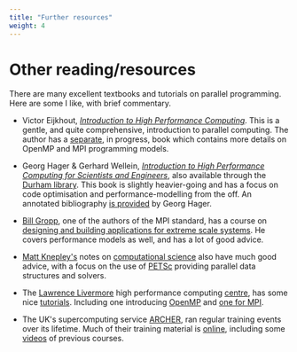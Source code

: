 ```yaml
---
title: "Further resources"
weight: 4
---
```


# Other reading/resources

There are many excellent textbooks and tutorials on parallel
programming. Here are some I like, with brief commentary.

- Victor Eijkhout, [_Introduction to High Performance
  Computing_](https://pages.tacc.utexas.edu/~eijkhout/istc/istc.html). This is
  a gentle, and quite comprehensive, introduction to parallel
  computing. The author has a
  [separate](https://pages.tacc.utexas.edu/~eijkhout/pcse/html/index.html), in
  progress, book which contains more details on OpenMP and MPI
  programming models.
  
- Georg Hager & Gerhard Wellein, [_Introduction to High Performance
  Computing for Scientists and
  Engineers_](https://www.routledge.com/Introduction-to-High-Performance-Computing-for-Scientists-and-Engineers/Hager-Wellein/p/book/9781439811924),
  also available through the [Durham
  library](http://discover.durham.ac.uk/permalink/f/120t0fg/44DUR_LMS_DS.b27801512).
  This book is slightly heavier-going and has a focus on code
  optimisation and performance-modelling from the off. An annotated
  bibliography [is provided](https://blogs.fau.de/hager/hpc-book) by
  Georg Hager.

- [Bill Gropp](http://wgropp.cs.illinois.edu), one of the authors of
  the MPI standard, has a course on [designing and building
  applications for extreme scale
  systems](http://wgropp.cs.illinois.edu/courses/cs598-s16/index.htm).
  He covers performance models as well, and has a lot of good advice.

- [Matt Knepley's](https://cse.buffalo.edu/~knepley/) notes on
  [computational
  science](https://cse.buffalo.edu/~knepley/classes/caam519/CSBook.pdf)
  also have much good advice, with a focus on the use of
  [PETSc](http://www.mcs.anl.gov/petsc) providing parallel data
  structures and solvers.

- The [Lawrence Livermore](https://www.llnl.gov) high performance
  computing [centre](https://hpc.llnl.gov/user-portal), has some nice
  [tutorials](https://hpc.llnl.gov/training/tutorials). Including one
  introducing [OpenMP](https://computing.llnl.gov/tutorials/openMP/)
  and [one for MPI](https://computing.llnl.gov/tutorials/mpi/).
  
- The UK's supercomputing service [ARCHER](https://www.archer.ac.uk/),
  ran regular training events over its lifetime. Much of their
  training material is
  [online](https://www.archer.ac.uk/training/online/), including some
  [videos](https://www.youtube.com/channel/UCTxEcvOVT_Jd3iBC_kF_UqQ)
  of previous courses.

